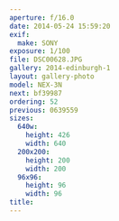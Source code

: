 ```yaml
---
aperture: f/16.0
date: 2014-05-24 15:59:20
exif:
  make: SONY
exposure: 1/100
file: DSC00628.JPG
gallery: 2014-edinburgh-1
layout: gallery-photo
model: NEX-3N
next: bf39987
ordering: 52
previous: 0639559
sizes:
  640w:
    height: 426
    width: 640
  200x200:
    height: 200
    width: 200
  96x96:
    height: 96
    width: 96
title: 
---
```

